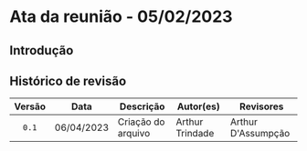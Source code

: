 # Ata da reunião - 05/02/2023
## Introdução

## Histórico de revisão

| Versão     | Data        | Descrição            | Autor(es)                  | Revisores          |
| :--------: | :---------: | -------------------- | -------------------------- | ------------------ |
| `0.1`      |  06/04/2023 | Criação do arquivo   | Arthur Trindade            | Arthur D'Assumpção |
